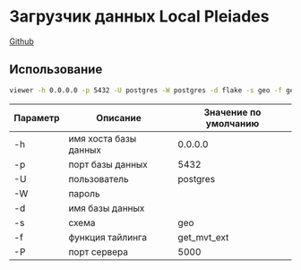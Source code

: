 # Загрузчик данных Local Pleiades

[Github](https://github.com/liaozhai/phr_local.git)

## Использование

```sh
viewer -h 0.0.0.0 -p 5432 -U postgres -W postgres -d flake -s geo -f get_mvt_ext -P 5000
```
| Параметр | Описание | Значение по умолчанию |
| -------- | -------- | --------------------- |
| -h | имя хоста базы данных | 0.0.0.0 |
| -p | порт базы данных | 5432 |
| -U | пользователь | postgres |
| -W | пароль |
| -d | имя базы данных
| -s | схема | geo |
| -f | функция тайлинга | get_mvt_ext |
| -P | порт сервера | 5000 |